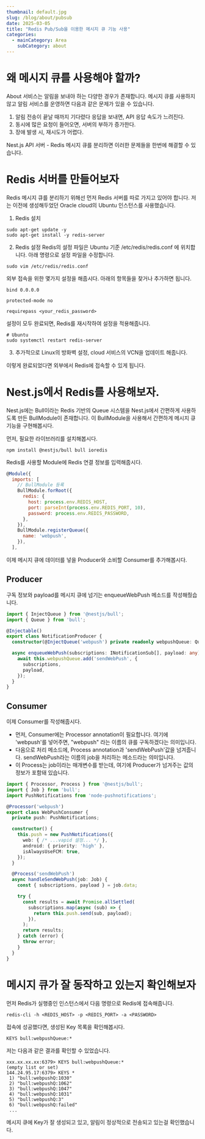 ```yaml
---
thumbnail: default.jpg
slug: /blog/about/pubsub
date: 2025-03-05
title: "Redis Pub/Sub을 이용한 메시지 큐 기능 사용"
categories:
  - mainCategory: Area
    subCategory: about
---
```


# 왜 메시지 큐를 사용해야 할까?

About 서비스는 알림을 보내야 하는 다양한 경우가 존재합니다.
메시지 큐를 사용하지 않고 알림 서비스를 운영하면 다음과 같은 문제가 있을 수 있습니다.

1. 알림 전송이 끝날 때까지 기다렸다 응답을 보내면, API 응답 속도가 느려진다.
2. 동시에 많은 요청이 들어오면, 서버의 부하가 증가한다.
3. 장애 발생 시, 재시도가 어렵다.

Nest.js API 서버 - Redis 메시지 큐를 분리하면 이러한 문제들을 한번에 해결할 수 있습니다.



# Redis 서버를 만들어보자

Redis 메시지 큐를 분리하기 위해선 먼저 Redis 서버를 따로 가지고 있어야 합니다.
저는 이전에 생성해두었던 Oracle cloud의 Ubuntu 인스턴스를 사용했습니다.

1. Redis 설치
``` shell
sudo apt-get update -y 
sudo apt-get install -y redis-server
```
2. Redis 설정
   Redis의 설정 파일은 Ubuntu 기준 /etc/redis/redis.conf 에 위치합니다.
   아래 명령으로 설정 파일을 수정합니다.
```
sudo vim /etc/redis/redis.conf
```
외부 접속을 위한 몇가지 설정을 해줍시다.
아래의 항목들을 찾거나 추가하면 됩니다.
```
bind 0.0.0.0

protected-mode no

requirepass <your_redis_password>
```
설정이 모두 완료되면, Redis를 재시작하여 설정을 적용해줍니다.
```
# Ubuntu
sudo systemctl restart redis-server
```
3. 추가적으로 Linux의 방화벽 설정, cloud 서비스의 VCN을 업데이트 해줍니다.

이렇게 완료되었다면 외부에서 Redis에 접속할 수 있게 됩니다.

# Nest.js에서 Redis를 사용해보자.

Nest.js에는 Bull이라는 Redis 기반의 Queue 시스템을 Nest.js에서 간편하게 사용하도록 만든 BullModule이 존재합니다. 이 BullModule을 사용해서 간편하게 메시지 큐 기능을 구현해봅시다.

먼저, 필요한 라이브러리를 설치해봅시다.
```
npm install @nestjs/bull bull ioredis
```
Redis를 사용할 Module에 Redis 연결 정보를 입력해줍시다.
``` javascript
@Module({
  imports: [
    // BullModule 등록
    BullModule.forRoot({
      redis: {
        host: process.env.REDIS_HOST,
        port: parseInt(process.env.REDIS_PORT, 10),
        password: process.env.REDIS_PASSWORD,
      },
    }),
    BullModule.registerQueue({
      name: 'webpush',
    }),
  ],

```

이제 메시지 큐에 데이터를 넣을 Producer와 소비할 Consumer를 추가해봅시다.

## Producer

구독 정보와 payload를 메시지 큐에 넘기는 enqueueWebPush 메소드를 작성해줬습니다.
``` typescript
import { InjectQueue } from '@nestjs/bull';
import { Queue } from 'bull';

@Injectable()
export class NotificationProducer {
  constructor(@InjectQueue('webpush') private readonly webpushQueue: Queue) {}

  async enqueueWebPush(subscriptions: INotificationSub[], payload: any) {
    await this.webpushQueue.add('sendWebPush', {
      subscriptions,
      payload,
    });
  }
}
```

## Consumer

이제 Consumer를 작성해줍시다.
- 먼저, Consumer에는 Processor annotation이 필요합니다. 여기에 'webpush'를 넣어주면, "webpush" 라는 이름의 큐를 구독하겠다는 의미입니다.
- 다음으로 처리 메소드에, Process annotation과  'sendWebPush'값을 넘겨줍니다. sendWebPush라는 이름의 job을 처리하는 메소드라는 의미입니다.
- 이 Process는 job이라는 매개변수를 받는데, 여기에 Producer가 넘겨주는 값의 정보가 포함돼 있습니다.

``` typescript
import { Processor, Process } from '@nestjs/bull';
import { Job } from 'bull';
import PushNotifications from 'node-pushnotifications';

@Processor('webpush')
export class WebPushConsumer {
  private push: PushNotifications;

  constructor() {
    this.push = new PushNotifications({
      web: { /* ...vapid 설정... */ },
      android: { priority: 'high' },
      isAlwaysUseFCM: true,
    });
  }

  @Process('sendWebPush')
  async handleSendWebPush(job: Job) {
    const { subscriptions, payload } = job.data;

    try {
      const results = await Promise.allSettled(
        subscriptions.map(async (sub) => {
          return this.push.send(sub, payload);
        }),
      );
      return results;
    } catch (error) {
      throw error;
    }
  }
}

```
# 메시지 큐가 잘 동작하고 있는지 확인해보자

먼저 Redis가 실행중인 인스턴스에서 다음 명령으로 Redis에 접속해줍니다.
``` shell
redis-cli -h <REDIS_HOST> -p <REDIS_PORT> -a <PASSWORD>
```

접속에 성공했다면, 생성된 Key 목록을 확인해봅시다.
``` shell
KEYS bull:webpushQueue:*
```

저는 다음과 같은 결과를 확인할 수 있었습니다.
```
xxx.xx.xx.xx:6379> KEYS bull:webpushQueue:*
(empty list or set)
144.24.95.17:6379> KEYS *
 1) "bull:webpushQ:1030"
 2) "bull:webpushQ:1062"
 3) "bull:webpushQ:1047"
 4) "bull:webpushQ:1031"
 5) "bull:webpushQ:3"
 6) "bull:webpushQ:failed"
 ...
```

메시지 큐에 Key가 잘 생성되고 있고, 알림이 정상적으로 전송되고 있는걸 확인했습니다.